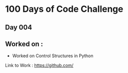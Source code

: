 # 100 Days of Code Challenge

## Day 004

## Worked on :

- Worked on Control Structures in Python

Link to Work : https://github.com/